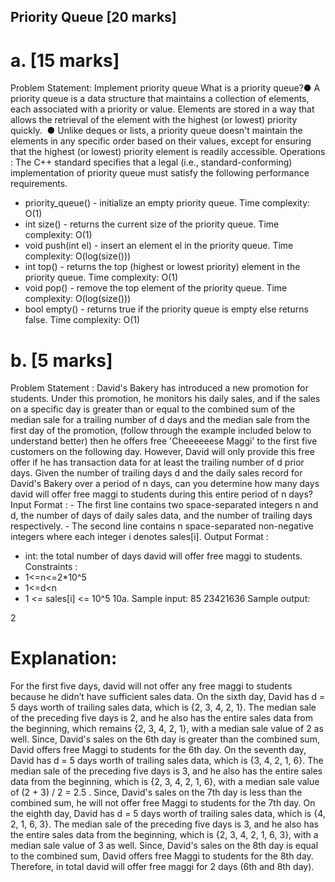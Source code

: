 ## Priority Queue [20 marks]
# a. [15 marks]
Problem Statement: Implement priority queue
What is a priority queue?
​ ● A priority queue is a data structure that maintains a collection of
elements,
each associated with a priority or value. Elements are stored in a way that
allows the retrieval of the element with the highest (or lowest) priority
quickly.
​ ● Unlike deques or lists, a priority queue doesn't maintain the elements in
any specific order based on their values, except for ensuring that the
highest (or lowest) priority element is readily accessible.
Operations : The C++ standard specifies that a legal (i.e.,
standard-conforming) implementation of priority queue must satisfy the
following performance requirements.
- priority_queue() - initialize an empty priority queue. Time complexity: O(1)
- int size() - returns the current size of the priority queue. Time complexity:
O(1)
- void push(int el) - insert an element el in the priority queue. Time
complexity: O(log(size()))
- int top() - returns the top (highest or lowest priority) element in the priority
queue. Time complexity: O(1)
- void pop() - remove the top element of the priority queue. Time
complexity: O(log(size()))
- bool empty() - returns true if the priority queue is empty else returns false.
Time complexity: O(1)
# b. [5 marks]
Problem Statement : David's Bakery has introduced a new promotion for
students. Under this promotion, he monitors his daily sales, and if the sales on a
specific day is greater than or equal to the combined sum of the median sale
for a trailing number of d days and the median sale from the first day of the
promotion, (follow through the example included below to understand better)
then he offers free 'Cheeeeeese Maggi' to the first five customers on the
following day. However, David will only provide this free offer if he has transaction
data for at least the trailing number of d prior days.
Given the number of trailing days d and the daily sales record for David's Bakery
over a period of n days, can you determine how many days david will offer free
maggi to students during this entire period of n days?
Input Format :
​- The first line contains two space-separated integers n and d, the number
of days of daily sales data, and the number of trailing days respectively.
​- The second line contains n space-separated non-negative integers
where each integer i denotes sales[i].
Output Format :
- int: the total number of days david will offer free maggi to students.
Constraints :
- 1<=n<=2*10^5
- 1<=d<n
- 1 <= sales[i] <= 10^5
10a. Sample input:
85
23421636
Sample output:

2

# Explanation:
For the first five days, david will not offer any free maggi to students because he
didn’t have sufficient sales data.
On the sixth day, David has d = 5 days worth of trailing sales data, which is {2, 3,
4, 2, 1}. The median sale of the preceding five days is 2, and he also has the
entire sales data from the beginning, which remains {2, 3, 4, 2, 1}, with a median
sale value of 2 as well. Since, David's sales on the 6th day is greater than the
combined sum, David offers free Maggi to students for the 6th day.
On the seventh day, David has d = 5 days worth of trailing sales data, which is {3,
4, 2, 1, 6}. The median sale of the preceding five days is 3, and he also has the
entire sales data from the beginning, which is {2, 3, 4, 2, 1, 6}, with a median sale
value of (2 + 3) / 2 = 2.5 . Since, David's sales on the 7th day is less than the
combined sum, he will not offer free Maggi to students for the 7th day.
On the eighth day, David has d = 5 days worth of trailing sales data, which is {4,
2, 1, 6, 3}. The median sale of the preceding five days is 3, and he also has the
entire sales data from the beginning, which is {2, 3, 4, 2, 1, 6, 3}, with a median
sale value of 3 as well. Since, David's sales on the 8th day is equal to the
combined sum, David offers free Maggi to students for the 8th day.
Therefore, in total david will offer free maggi for 2 days (6th and 8th day).
